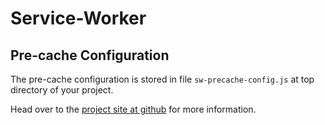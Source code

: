 # Service-Worker

## Pre-cache Configuration

The pre-cache configuration is stored in file `sw-precache-config.js` at top directory of your project.

Head over to the [project site at github](https://github.com/GoogleChromeLabs/sw-precache) for more information.